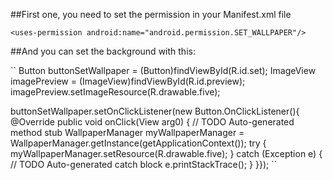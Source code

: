 ##First one, you need to set the permission in your Manifest.xml file

``
 <uses-permission android:name="android.permission.SET_WALLPAPER"/>
``


##And you can set the background with this:

``
Button buttonSetWallpaper = (Button)findViewById(R.id.set);
ImageView imagePreview = (ImageView)findViewById(R.id.preview);
imagePreview.setImageResource(R.drawable.five);

buttonSetWallpaper.setOnClickListener(new Button.OnClickListener(){
        @Override
        public void onClick(View arg0) {
            // TODO Auto-generated method stub
            WallpaperManager myWallpaperManager 
            = WallpaperManager.getInstance(getApplicationContext());
            try {
                myWallpaperManager.setResource(R.drawable.five);
            } catch (Exception e) {
                // TODO Auto-generated catch block
                e.printStackTrace();
            }
}});
``